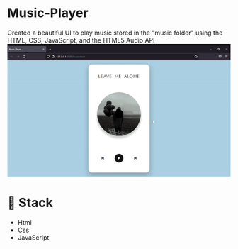 # Music-Player
Created a beautiful UI to play music stored in the "music folder" using the  HTML, CSS, JavaScript, and the HTML5 Audio API
<br>
![SoundBars](./assets/vid.gif)

# 🥞 Stack
* Html
* Css
* JavaScript
